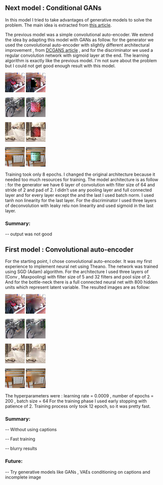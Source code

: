 ## Next model : Conditional GANs

In this model I tried to take advantages of generative models to solve the problem. The main idea is extracted from [this article](https://swarbrickjones.wordpress.com/2016/01/13/enhancing-images-using-deep-convolutional-generative-adversarial-networks-dcgans/). 

The previous model was a simple convolutional auto-encoder. We extend the idea by adapting this model with GANs as follow. for the generator we used the convolutional auto-encoder with slightly different architectural improvement , from [DCGANS article](https://arxiv.org/abs/1511.06434) , and for the discriminator we used a regular convolution network with sigmoid layer at the end. The learning algorithm is exactly like the previous model. I'm not sure about the problem but I could not get good enough result with this model.

![alt text](images/GANs/0-org-GANs.png) 
![alt text](images/GANs/0-tobe-GANs.png)


![alt text](images/GANs/1-org-GANs.png) 
![alt text](images/GANs/1-tobe-GANs.png)


![alt text](images/GANs/2-org-GANs.png) 
![alt text](images/GANs/2-tobe-GANs.png)


![alt text](images/GANs/3-org-GANs.png) 
![alt text](images/GANs/3-tobe-GANs.png)

Training took only 8 epochs. I changed the original architecture because it needed too much resources for training. The model architecture is as follow : for the generator we have 6 layer of convolution with filter size of 64 and stride of 2 and pad of 2. I didn’t use any pooling layer and full connected layer and for every layer except the and the last I used batch norm. I used tanh non linearity for the last layer. For the discriminator I used three layers of deconvolution with leaky relu non linearity and used sigmoid in the last layer. 

### Summary:

-- output was not good



## First model : Convolutional auto-encoder

For the starting point, I chose convolutional auto-encoder. It was my first experience to implement neural net using Theano. The network was trained using SGD (Adam) algorithm. 
For the architecture I used three layers of (Conv , Maxpooling) with filter size of 5 and 32 filters and pool size of 2. And for the bottle-neck there is a full connected neural net with 800 hidden units which represent latent variable.
The resulted images are as follow:

![alt text](images/convae/0-org.png) 
![alt text](images/convae/0-tobe.png)


![alt text](images/convae/1-org.png) 
![alt text](images/convae/1-tobe.png)


![alt text](images/convae/2-org.png) 
![alt text](images/convae/2-tobe.png)


![alt text](images/convae/3-org.png) 
![alt text](images/convae/3-tobe.png)

The hyperparameters were : learning rate = 0.0009 , number of epochs = 200 , batch size = 64
For the training phase I used early stopping with patience of 2. Training process only took 12 epoch, so it was pretty fast.

### Summary:

-- Without using captions

-- Fast training

-- blurry results


### Future:

-- Try generative models like GANs , VAEs conditioning on captions and incomplete image
